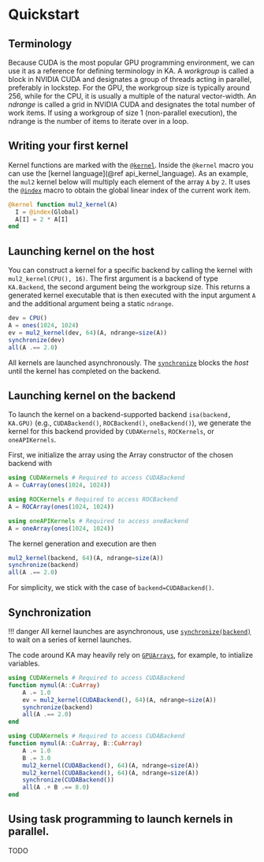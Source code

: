 # Quickstart

## Terminology
Because CUDA is the most popular GPU programming environment, we can use it as a
reference for defining terminology in KA. A *workgroup* is called a block in
NVIDIA CUDA and designates a group of threads acting in parallel, preferably
in lockstep. For the GPU, the workgroup size is typically around 256, while for the CPU,
it is usually a multiple of the natural vector-width. An *ndrange* is
called a grid in NVIDIA CUDA and designates the total number of work items. If
using a workgroup of size 1 (non-parallel execution), the ndrange is the
number of items to iterate over in a loop.

## Writing your first kernel

Kernel functions are marked with the [`@kernel`](@ref). Inside the `@kernel` macro
you can use the [kernel language](@ref api_kernel_language). As an example, the `mul2` kernel
below will multiply each element of the array `A` by `2`. It uses the [`@index`](@ref) macro
to obtain the global linear index of the current work item.

```julia
@kernel function mul2_kernel(A)
  I = @index(Global)
  A[I] = 2 * A[I]
end
```

## Launching kernel on the host

You can construct a kernel for a specific backend by calling the kernel with
`mul2_kernel(CPU(), 16)`. The first argument is a backend of type `KA.Backend`,
the second argument being the workgroup size. This returns a generated kernel
executable that is then executed with the input argument `A` and the additional
argument being a static `ndrange`.

```julia
dev = CPU()
A = ones(1024, 1024)
ev = mul2_kernel(dev, 64)(A, ndrange=size(A))
synchronize(dev)
all(A .== 2.0)
```

All kernels are launched asynchronously.
The [`synchronize`](@ref) blocks the *host* until the kernel has completed on the backend.

## Launching kernel on the backend

To launch the kernel on a backend-supported backend `isa(backend, KA.GPU)` (e.g., `CUDABackend()`, `ROCBackend()`, `oneBackend()`), we generate the kernel
for this backend provided by `CUDAKernels`, `ROCKernels`, or `oneAPIKernels`.

First, we initialize the array using the Array constructor of the chosen backend with

```julia
using CUDAKernels # Required to access CUDABackend
A = CuArray(ones(1024, 1024))
```

```julia
using ROCKernels # Required to access ROCBackend
A = ROCArray(ones(1024, 1024))
```

```julia
using oneAPIKernels # Required to access oneBackend
A = oneArray(ones(1024, 1024))
```
The kernel generation and execution are then
```julia
mul2_kernel(backend, 64)(A, ndrange=size(A))
synchronize(backend)
all(A .== 2.0)
```

For simplicity, we stick with the case of `backend=CUDABackend()`.

## Synchronization
!!! danger
    All kernel launches are asynchronous, use [`synchronize(backend)`](@ref)
    to wait on a series of kernel launches. 

The code around KA may heavily rely on
[`GPUArrays`](https://github.com/JuliaGPU/GPUArrays.jl), for example, to
intialize variables.
```julia
using CUDAKernels # Required to access CUDABackend
function mymul(A::CuArray)
    A .= 1.0
    ev = mul2_kernel(CUDABackend(), 64)(A, ndrange=size(A))
    synchronize(backend)
    all(A .== 2.0)
end
```

```julia
using CUDAKernels # Required to access CUDABackend
function mymul(A::CuArray, B::CuArray)
    A .= 1.0
    B .= 3.0
    mul2_kernel(CUDABackend(), 64)(A, ndrange=size(A))
    mul2_kernel(CUDABackend(), 64)(A, ndrange=size(A))
    synchronize(CUDABackend())
    all(A .+ B .== 8.0)
end
```

## Using task programming to launch kernels in parallel.

TODO
